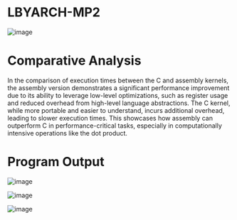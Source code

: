 # LBYARCH-MP2

![image](https://github.com/user-attachments/assets/bc2469f6-4e7b-418c-9712-bc25ad18805c)

# Comparative Analysis 

In the comparison of execution times between the C and assembly kernels, the assembly version demonstrates a significant performance improvement due to its ability to leverage low-level optimizations, such as register usage and reduced overhead from high-level language abstractions. The C kernel, while more portable and easier to understand, incurs additional overhead, leading to slower execution times. This showcases how assembly can outperform C in performance-critical tasks, especially in computationally intensive operations like the dot product.

# Program Output

![image](https://github.com/user-attachments/assets/e8df56b6-1530-4c7c-8529-96c388aee16b)

![image](https://github.com/user-attachments/assets/9a15bbe1-04e2-4a76-92b2-e5e21d9feb5a)

![image](https://github.com/user-attachments/assets/323340a4-6270-408e-ab6e-9348dd3fbf34)
